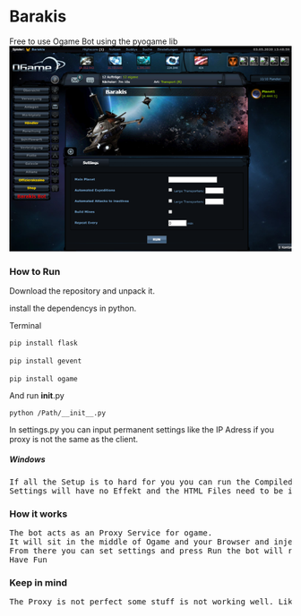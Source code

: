 # Barakis
Free to use Ogame Bot using the pyogame lib
![picture](screenshot.png)
### How to Run
Download the repository and unpack it.

install the dependencys in python.


Terminal
```
pip install flask

pip install gevent

pip install ogame
```
And run __init__.py

```
python /Path/__init__.py
```

In settings.py you can input permanent settings like the IP Adress if you proxy is not the same as the client.


##### Windows
<pre>
If all the Setup is to hard for you you can run the Compiled Barakis_win.exe inside the barakis bin folder (auto-py-to-exe).
Settings will have no Effekt and the HTML Files need to be in the same PATH.
</pre>

### How it works
<pre>
The bot acts as an Proxy Service for ogame. 
It will sit in the middle of Ogame and your Browser and injects an Interface in Ogame.
From there you can set settings and press Run the bot will run up and do its Tasks.
Have Fun
</pre>

### Keep in mind
<pre>
The Proxy is not perfect some stuff is not working well. Like the marketplace. 
</pre>